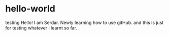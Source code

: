 # hello-world
testing
Hello! I am Serdar. Newly learning how to use gitHub.
and this is just for testing whatever i learnt so far.
